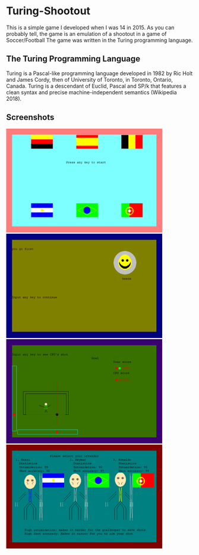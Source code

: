 # Turing-Shootout
This is a simple game I developed when I was 14 in 2015. As you can probably tell, the game is an emulation of a shootout in a game of Soccer/Football The game was written in the Turing programming language. 
## The Turing Programming Language
Turing is a Pascal-like programming language developed in 1982 by Ric Holt and James Cordy, then of University of Toronto, in Toronto, Ontario, Canada. Turing is a descendant of Euclid, Pascal and SP/k that features a clean syntax and precise machine-independent semantics (Wikipedia 2018).
## Screenshots
<img src="https://github.com/WilliamAmbrozic/Turing-Shootout/blob/master/Screenshots/PREV_2.png" width="420"><img src="https://github.com/WilliamAmbrozic/Turing-Shootout/blob/master/Screenshots/PREV_4.png" width="420">
<img src="https://github.com/WilliamAmbrozic/Turing-Shootout/blob/master/Screenshots/PREV_1.png" width="420"><img src="https://github.com/WilliamAmbrozic/Turing-Shootout/blob/master/Screenshots/PREV_3.png" width="420">
